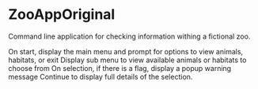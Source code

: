 # ZooAppOriginal

Command line application for checking information withing a fictional zoo.

On start, display the main menu and prompt for options to view animals, habitats, or exit
Display sub menu to view available animals or habitats to choose from
On selection, if there is a flag, display a popup warning message
Continue to display full details of the selection.
